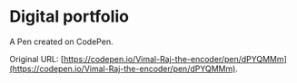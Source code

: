 # Digital portfolio 

A Pen created on CodePen.

Original URL: [https://codepen.io/Vimal-Raj-the-encoder/pen/dPYQMMm](https://codepen.io/Vimal-Raj-the-encoder/pen/dPYQMMm).

